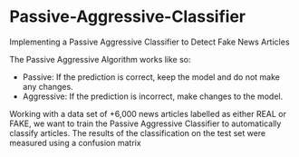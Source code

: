 # Passive-Aggressive-Classifier
Implementing a Passive Aggressive Classifier to Detect Fake News Articles 

The Passive Aggressive Algorithm works like so:
- Passive: If the prediction is correct, keep the model and do not make any changes. 
- Aggressive: If the prediction is incorrect, make changes to the model. 

Working with a data set of +6,000 news articles labelled as either REAL or FAKE, we want to train the Passive Aggressive Classifier to automatically classify articles.
The results of the classification on the test set were measured using a confusion matrix

